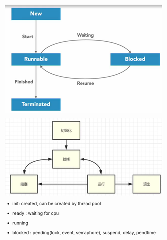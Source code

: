 

![](./_images/thread-status.png)

![](./_images/thread-status-2.png)

- init: created, can be created by thread pool

- ready : waiting for cpu

- running

- blocked : pending(lock, event, semaphore), suspend, delay, pendtime


